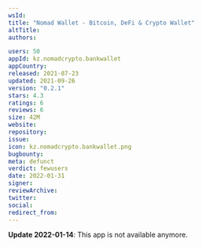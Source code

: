 ```yaml
---
wsId: 
title: "Nomad Wallet - Bitcoin, DeFi & Crypto Wallet"
altTitle: 
authors:

users: 50
appId: kz.nomadcrypto.bankwallet
appCountry: 
released: 2021-07-23
updated: 2021-09-26
version: "0.2.1"
stars: 4.3
ratings: 6
reviews: 6
size: 42M
website: 
repository: 
issue: 
icon: kz.nomadcrypto.bankwallet.png
bugbounty: 
meta: defunct
verdict: fewusers
date: 2022-01-31
signer: 
reviewArchive:
twitter: 
social:
redirect_from:
---
```


**Update 2022-01-14**: This app is not available anymore.
